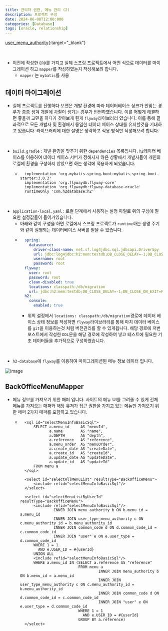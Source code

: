 ```yaml
---
title: 관리자 권한, 메뉴 관리 (2)
description: 프로젝트 구성
date: 2024-06-08T12:00:000
categories: [Database]
tags: [oracle, relationship]
---
```



[user_menu_authority](https://angrypig123.github.io/posts/user_menu_authority/){:target="\_blank"}

<br>

- 이전에 작성한 ```ERD```를 가지고 실제 스프링 프로젝트에서 어떤 식으로 데이터를 마이그레이션 하고 ```mapper```를 작성하였는지 작성해보려 합니다.
  - ```mapper``` 는 ```mybatis```를 사용

<h2> 데이터 마이그레이션 </h2>

- 실제 프로젝트를 진행하다 보면은 개발 환경에 따라 데이터베이스 싱크가 안맞는 경우가 종종 생겨 개발에 차질이 생기는 경우가 빈번하였습니다. 이를 어떻게 해결하면 좋을까
  고민을 하다가 찾아보게 된게 ```flyway```라이브러리 였습니다. 이를 통해 결과적으로 모든 개발자 및 환경에서 동일한 데이터 베이스 상태를 유지할것을 기대하고 있습니다.
  라이브러리에 대한 설명은 생략하고 적용 방식만 작성해보려 합니다.

<br>

- ```build.gradle``` : 개발 환경을 맞추기 위한 ```dependencies``` 목록입니다. ```h2```데이터 베이스를 이용하여 데이터 베이스 서버가 정해지지 않은 상황에서
  개발자들이 개인의 로컬에 환경을 구성하지 않았으면 하는 생각에 적용하게 되었습니다.
  - ```text
      implementation 'org.mybatis.spring.boot:mybatis-spring-boot-starter:3.0.3'
      implementation 'org.flywaydb:flyway-core'
      implementation 'org.flywaydb:flyway-database-oracle'
      runtimeOnly 'com.h2database:h2'
    ```

<br>

- ```application-local.yaml``` : 로컬 단계에서 사용하는 설정 파일로 위의 구성에 필요한 설정값들이 들어가있습니다.
  - 아래와 같이 구성을 하면 로컬에서 스프링 프로젝트가 ```runtime```하는 생명 주기와 같이 실행되는 데이터베이스 서버를 얻을 수 있습니다.
  - ```yaml
      spring:
        datasource:
          driver-class-name: net.sf.log4jdbc.sql.jdbcapi.DriverSpy
          url: jdbc:log4jdbc:h2:mem:testdb;DB_CLOSE_DELAY=-1;DB_CLOSE_ON_EXIT=FALSE;MODE=ORACLE;DATABASE_TO_LOWER=TRUE;CASE_INSENSITIVE_IDENTIFIERS=TRUE
          username: root
          password: root
      flyway:
        user: root
        password: root
        clean-disabled: true
        locations: classpath:/db/migration
        url: jdbc:h2:mem:testdb;DB_CLOSE_DELAY=-1;DB_CLOSE_ON_EXIT=FALSE;MODE=ORACLE;DATABASE_TO_LOWER=TRUE;CASE_INSENSITIVE_IDENTIFIERS=TRUE
      h2:
        console:
          enabled: true
    ```
      - 위의 설정에서 ```locations: classpath:/db/migration```경로에 데이터 베이스 상태 정보를 작성하면 ```flyway```라이브러리를 통해 마치 데이터 베이스를 ```git```을 이용하는것 처럼 버전관리를 할 수 있게됩니다.
        해당 경로에 저번 포스트에서 작성한 ```DDL```문을 해당 경로에 작성하여 넣고 테스트에 필요한 기초 데이터들을 추가적으로 구성하였습니다.

<br>

- ```h2-database```에 ```flyway```를 이용하여 마이그레이션된 메뉴 정보 데이터 입니다.

![image](https://github.com/AngryPig123/AngryPig123.github.io/assets/86225268/6fc2c037-aa66-45ac-ba04-9a14b9ceab0b)


<h2> BackOfficeMenuMapper </h2>

- 메뉴 정보를 가져오기 위한 매퍼 입니다. 사이트의 메뉴 UI를 그려줄 수 있게 전체 메뉴를 가져오는 매퍼와 해당 유저가 접근 권한을 가지고 있는 메뉴만 가져오기 위한 메퍼 2가지 매퍼를 포함하고 있습니다.
  - ```text
      <sql id="selectMenuInfoBasicSql">
          SELECT a.menu_id     AS "menuId",
                 a.name        AS "name",
                 a.DEPTH       AS "depth",
                 a.reference   AS "reference",
                 a.menu_order  AS "menuOrder",
                 a.create_date AS "createDate",
                 a.create_id   AS "createId",
                 a.update_date AS "updateDate",
                 a.update_id   AS "updateId"
          FROM menu a
      </sql>

      <select id="selectAllMenuList" resultType="BackOfficeMenu">
          <include refid="selectMenuInfoBasicSql"/>
      </select>

      <select id="selectMenuListByUserId" resultType="BackOfficeMenu">
          <include refid="selectMenuInfoBasicSql"/>
                   INNER JOIN menu_authority b ON b.menu_id = a.menu_id
                   INNER JOIN user_type_menu_authority c ON c.menu_authority_id = b.menu_authority_id
                   INNER JOIN common_code d ON d.common_code_id = c.common_code_id
                   INNER JOIN "user" e ON e.user_type = d.common_code_id
          WHERE 1 = 1
            AND e.USER_ID = #{userId}
          UNION ALL
          <include refid="selectMenuInfoBasicSql"/>
          WHERE a.menu_id IN (SELECT a.reference AS "reference"
                              FROM menu a
                                       INNER JOIN menu_authority b ON b.menu_id = a.menu_id
                                       INNER JOIN user_type_menu_authority c ON c.menu_authority_id = b.menu_authority_id
                                       INNER JOIN common_code d ON d.common_code_id = c.common_code_id
                                       INNER JOIN "user" e ON e.user_type = d.common_code_id
                              WHERE 1 = 1
                                AND e.USER_ID = #{userId}
                              GROUP BY a.reference)
      </select>
    ```
